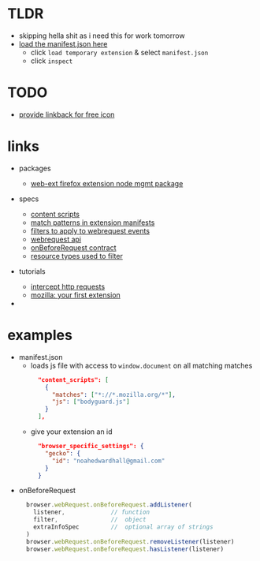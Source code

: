 
# TLDR
  - skipping hella shit as i need this for work tomorrow
  - [load the manifest.json here](about:debugging#/runtime/this-firefox)
    - click `load temporary extension` & select `manifest.json`
    - click `inspect`

# TODO
  - [provide linkback for free icon](https://icons8.com/icon/7319/muscle)

# links
  - packages
    - [web-ext firefox extension node mgmt package](https://extensionworkshop.com/documentation/develop/getting-started-with-web-ext/)

  - specs
    - [content scripts](https://developer.mozilla.org/en-US/docs/Mozilla/Add-ons/WebExtensions/Content_scripts)
    - [match patterns in extension manifests](https://developer.mozilla.org/en-US/docs/Mozilla/Add-ons/WebExtensions/Match_patterns)
    - [filters to apply to webrequest events](https://developer.mozilla.org/en-US/docs/Mozilla/Add-ons/WebExtensions/API/webRequest/RequestFilter)
    - [webrequest api](https://developer.mozilla.org/en-US/docs/Mozilla/Add-ons/WebExtensions/API/webRequest)
    - [onBeforeRequest contract](https://developer.mozilla.org/en-US/docs/Mozilla/Add-ons/WebExtensions/API/webRequest/onBeforeRequest)
    - [resource types used to filter](https://developer.mozilla.org/en-US/docs/Mozilla/Add-ons/WebExtensions/API/webRequest/ResourceType)

  - tutorials
    - [intercept http requests](https://developer.mozilla.org/en-US/docs/Mozilla/Add-ons/WebExtensions/Intercept_HTTP_requests)
    - [mozilla: your first extension](https://developer.mozilla.org/en-US/docs/Mozilla/Add-ons/WebExtensions/Your_first_WebExtension)
  -



# examples
  - manifest.json
    - loads js file with access to `window.document` on all matching matches
      ```json
        "content_scripts": [
          {
            "matches": ["*://*.mozilla.org/*"],
            "js": ["bodyguard.js"]
          }
        ],
      ```
    - give your extension an id
      ```json
        "browser_specific_settings": {
          "gecko": {
            "id": "noahedwardhall@gmail.com"
          }
        }
      ```
  - onBeforeRequest
    ```js
      browser.webRequest.onBeforeRequest.addListener(
        listener,             // function
        filter,               //  object
        extraInfoSpec         //  optional array of strings
      )
      browser.webRequest.onBeforeRequest.removeListener(listener)
      browser.webRequest.onBeforeRequest.hasListener(listener)

    ```
